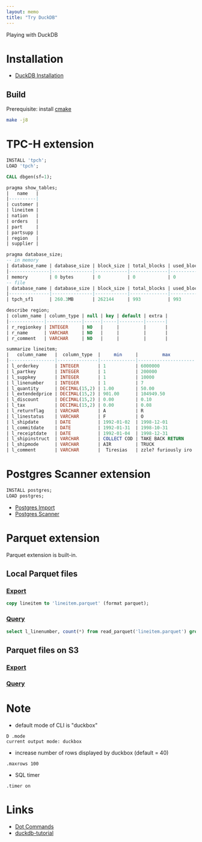 ```yaml
---
layout: memo
title: "Try DuckDB"
---
```


Playing with DuckDB

# Installation
- [DuckDB Installation](https://duckdb.org/docs/installation/)

## Build
Prerequisite: install [cmake](https://cmake.org/)

```sh
make -j8
```

# TPC-H extension
```sql
INSTALL 'tpch';
LOAD 'tpch';

CALL dbgen(sf=1);
```

```sql
pragma show_tables;
|   name   |
|----------|
| customer |
| lineitem |
| nation   |
| orders   |
| part     |
| partsupp |
| region   |
| supplier |
```

```sql
pragma database_size;
-- in memory
| database_name | database_size | block_size | total_blocks | used_blocks | free_blocks | wal_size | memory_usage | memory_limit |
|---------------|---------------|------------|--------------|-------------|-------------|----------|--------------|--------------|
| memory        | 0 bytes       | 0          | 0            | 0           | 0           | 0 bytes  | 1.4GB        | 13.3GB       |
-- file
| database_name | database_size | block_size | total_blocks | used_blocks | free_blocks | wal_size | memory_usage | memory_limit |
|---------------|---------------|------------|--------------|-------------|-------------|----------|--------------|--------------|
| tpch_sf1      | 260.3MB       | 262144     | 993          | 993         | 0           | 0 bytes  | 259.2MB      | 13.3GB       |
```

```sql
describe region;
| column_name | column_type | null | key | default | extra |
|-------------|-------------|------|-----|---------|-------|
| r_regionkey | INTEGER     | NO   |     |         |       |
| r_name      | VARCHAR     | NO   |     |         |       |
| r_comment   | VARCHAR     | NO   |     |         |       |
```

```sql
summarize lineitem;
|   column_name   |  column_type  |     min     |         max         | approx_unique |         avg         |         std         |   q25   |   q50   |   q75   |  count  | null_percentage |
|-----------------|---------------|-------------|---------------------|---------------|---------------------|---------------------|---------|---------|---------|---------|-----------------|
| l_orderkey      | INTEGER       | 1           | 6000000             | 1508227       | 3000279.604204982   | 1732187.8734803302  | 1526218 | 3009234 | 4504205 | 6001215 | 0.0%            |
| l_partkey       | INTEGER       | 1           | 200000              | 202598        | 100017.98932999402  | 57735.69082650548   | 50076   | 99980   | 150179  | 6001215 | 0.0%            |
| l_suppkey       | INTEGER       | 1           | 10000               | 10061         | 5000.602606138924   | 2886.961998730616   | 2500    | 5000    | 7499    | 6001215 | 0.0%            |
| l_linenumber    | INTEGER       | 1           | 7                   | 7             | 3.0005757167506912  | 1.7324314036519408  | 2       | 3       | 4       | 6001215 | 0.0%            |
| l_quantity      | DECIMAL(15,2) | 1.00        | 50.00               | 50            | 25.507967136654827  | 14.426262537016848  | 13      | 25      | 38      | 6001215 | 0.0%            |
| l_extendedprice | DECIMAL(15,2) | 901.00      | 104949.50           | 923139        | 38255.138484656854  | 23300.43871096203   | 18746   | 36718   | 55151   | 6001215 | 0.0%            |
| l_discount      | DECIMAL(15,2) | 0.00        | 0.10                | 11            | 0.04999943011540163 | 0.03161985510812599 | 0       | 0       | 0       | 6001215 | 0.0%            |
| l_tax           | DECIMAL(15,2) | 0.00        | 0.08                | 9             | 0.04001350893110812 | 0.02581655179884276 | 0       | 0       | 0       | 6001215 | 0.0%            |
| l_returnflag    | VARCHAR       | A           | R                   | 3             |                     |                     |         |         |         | 6001215 | 0.0%            |
| l_linestatus    | VARCHAR       | F           | O                   | 2             |                     |                     |         |         |         | 6001215 | 0.0%            |
| l_shipdate      | DATE          | 1992-01-02  | 1998-12-01          | 2516          |                     |                     |         |         |         | 6001215 | 0.0%            |
| l_commitdate    | DATE          | 1992-01-31  | 1998-10-31          | 2460          |                     |                     |         |         |         | 6001215 | 0.0%            |
| l_receiptdate   | DATE          | 1992-01-04  | 1998-12-31          | 2549          |                     |                     |         |         |         | 6001215 | 0.0%            |
| l_shipinstruct  | VARCHAR       | COLLECT COD | TAKE BACK RETURN    | 4             |                     |                     |         |         |         | 6001215 | 0.0%            |
| l_shipmode      | VARCHAR       | AIR         | TRUCK               | 7             |                     |                     |         |         |         | 6001215 | 0.0%            |
| l_comment       | VARCHAR       |  Tiresias   | zzle? furiously iro | 3558599       |                     |                     |         |         |         | 6001215 | 0.0%            |
```

# Postgres Scanner extension
```sql
INSTALL postgres;
LOAD postgres;
```

- [Postgres Import](https://duckdb.org/docs/guides/import/query_postgres)
- [Postgres Scanner](https://duckdb.org/docs/extensions/postgres_scanner)

# Parquet extension
Parquet extension is built-in.

## Local Parquet files

### [Export](https://duckdb.org/docs/guides/import/parquet_export)
```sql
copy lineitem to 'lineitem.parquet' (format parquet);
```

### [Query](https://duckdb.org/docs/guides/import/query_parquet)
```sql
select l_linenumber, count(*) from read_parquet('lineitem.parquet') group by 1;
```

## Parquet files on S3

### [Export](https://duckdb.org/docs/guides/import/s3_export)

### [Query](https://duckdb.org/docs/guides/import/s3_import)

# Note
- default mode of CLI is "duckbox"
```
D .mode
current output mode: duckbox
```
- increase number of rows displayed by duckbox (default = 40)
```
.maxrows 100
```
- SQL timer
```
.timer on
```

# Links
- [Dot Commands](https://duckdb.org/docs/api/cli#special-commands-dot-commands)
- [duckdb-tutorial](https://github.com/pdet/duckdb-tutorial)